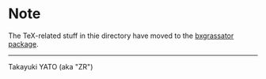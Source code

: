Note
====

The TeX-related stuff in thie directory have moved to the [bxgrassator package](https://github.com/zr-tex8r/bxgrassator).

---

Takayuki YATO (aka "ZR")
